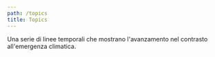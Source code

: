 ```yaml
---
path: /topics
title: Topics
---
```



Una serie di linee temporali che mostrano l'avanzamento nel contrasto all'emergenza climatica.
